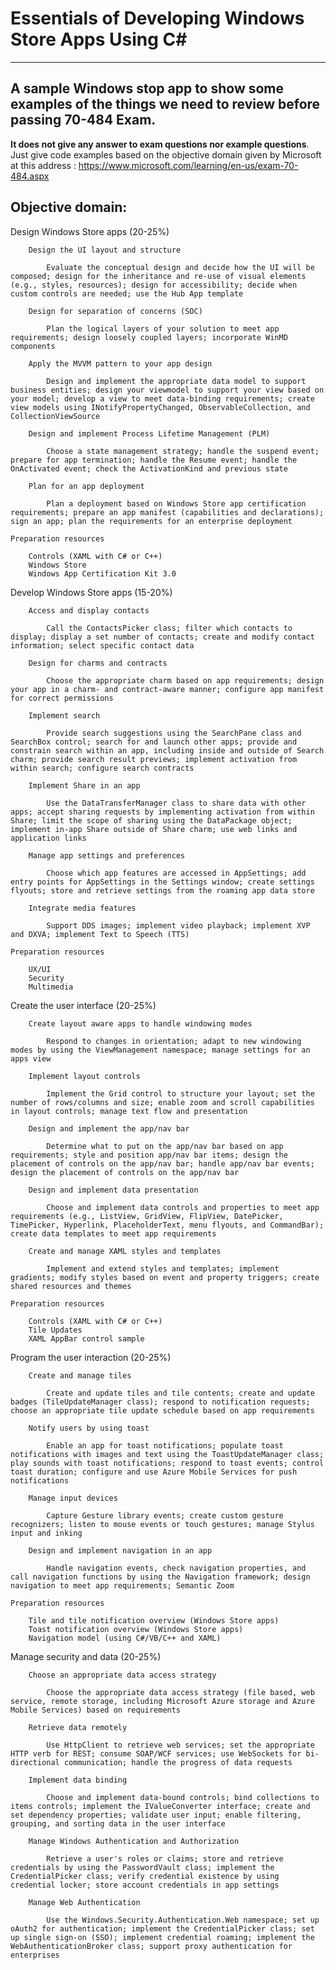 # Essentials of Developing Windows Store Apps Using C# #

----------

## A sample Windows stop app to show some examples of the things we need to review before passing 70-484 Exam. ##


**It does not give any answer to exam questions nor example questions**. Just give code examples based on the objective domain given by Microsoft at this address : [https://www.microsoft.com/learning/en-us/exam-70-484.aspx ](https://www.microsoft.com/learning/en-us/exam-70-484.aspx "70-484 Exam")


## Objective domain: ##

Design Windows Store apps (20-25%)

        Design the UI layout and structure

            Evaluate the conceptual design and decide how the UI will be composed; design for the inheritance and re-use of visual elements (e.g., styles, resources); design for accessibility; decide when custom controls are needed; use the Hub App template

        Design for separation of concerns (SOC)

            Plan the logical layers of your solution to meet app requirements; design loosely coupled layers; incorporate WinMD components

        Apply the MVVM pattern to your app design

            Design and implement the appropriate data model to support business entities; design your viewmodel to support your view based on your model; develop a view to meet data-binding requirements; create view models using INotifyPropertyChanged, ObservableCollection, and CollectionViewSource

        Design and implement Process Lifetime Management (PLM)

            Choose a state management strategy; handle the suspend event; prepare for app termination; handle the Resume event; handle the OnActivated event; check the ActivationKind and previous state

        Plan for an app deployment

            Plan a deployment based on Windows Store app certification requirements; prepare an app manifest (capabilities and declarations); sign an app; plan the requirements for an enterprise deployment

    Preparation resources

        Controls (XAML with C# or C++)
        Windows Store
        Windows App Certification Kit 3.0

Develop Windows Store apps (15-20%)

        Access and display contacts

            Call the ContactsPicker class; filter which contacts to display; display a set number of contacts; create and modify contact information; select specific contact data

        Design for charms and contracts

            Choose the appropriate charm based on app requirements; design your app in a charm- and contract-aware manner; configure app manifest for correct permissions

        Implement search

            Provide search suggestions using the SearchPane class and SearchBox control; search for and launch other apps; provide and constrain search within an app, including inside and outside of Search charm; provide search result previews; implement activation from within search; configure search contracts

        Implement Share in an app

            Use the DataTransferManager class to share data with other apps; accept sharing requests by implementing activation from within Share; limit the scope of sharing using the DataPackage object; implement in-app Share outside of Share charm; use web links and application links

        Manage app settings and preferences

            Choose which app features are accessed in AppSettings; add entry points for AppSettings in the Settings window; create settings flyouts; store and retrieve settings from the roaming app data store

        Integrate media features

            Support DDS images; implement video playback; implement XVP and DXVA; implement Text to Speech (TTS)

    Preparation resources

        UX/UI
        Security
        Multimedia

Create the user interface (20-25%)

        Create layout aware apps to handle windowing modes

            Respond to changes in orientation; adapt to new windowing modes by using the ViewManagement namespace; manage settings for an apps view

        Implement layout controls

            Implement the Grid control to structure your layout; set the number of rows/columns and size; enable zoom and scroll capabilities in layout controls; manage text flow and presentation

        Design and implement the app/nav bar

            Determine what to put on the app/nav bar based on app requirements; style and position app/nav bar items; design the placement of controls on the app/nav bar; handle app/nav bar events; design the placement of controls on the app/nav bar

        Design and implement data presentation

            Choose and implement data controls and properties to meet app requirements (e.g., ListView, GridView, FlipView, DatePicker, TimePicker, Hyperlink, PlaceholderText, menu flyouts, and CommandBar); create data templates to meet app requirements

        Create and manage XAML styles and templates

            Implement and extend styles and templates; implement gradients; modify styles based on event and property triggers; create shared resources and themes

    Preparation resources

        Controls (XAML with C# or C++)
        Tile Updates
        XAML AppBar control sample

Program the user interaction (20-25%)

        Create and manage tiles

            Create and update tiles and tile contents; create and update badges (TileUpdateManager class); respond to notification requests; choose an appropriate tile update schedule based on app requirements

        Notify users by using toast

            Enable an app for toast notifications; populate toast notifications with images and text using the ToastUpdateManager class; play sounds with toast notifications; respond to toast events; control toast duration; configure and use Azure Mobile Services for push notifications

        Manage input devices

            Capture Gesture library events; create custom gesture recognizers; listen to mouse events or touch gestures; manage Stylus input and inking

        Design and implement navigation in an app

            Handle navigation events, check navigation properties, and call navigation functions by using the Navigation framework; design navigation to meet app requirements; Semantic Zoom

    Preparation resources

        Tile and tile notification overview (Windows Store apps)
        Toast notification overview (Windows Store apps)
        Navigation model (using C#/VB/C++ and XAML)

Manage security and data (20-25%)

        Choose an appropriate data access strategy

            Choose the appropriate data access strategy (file based, web service, remote storage, including Microsoft Azure storage and Azure Mobile Services) based on requirements

        Retrieve data remotely

            Use HttpClient to retrieve web services; set the appropriate HTTP verb for REST; consume SOAP/WCF services; use WebSockets for bi-directional communication; handle the progress of data requests

        Implement data binding

            Choose and implement data-bound controls; bind collections to items controls; implement the IValueConverter interface; create and set dependency properties; validate user input; enable filtering, grouping, and sorting data in the user interface

        Manage Windows Authentication and Authorization

            Retrieve a user's roles or claims; store and retrieve credentials by using the PasswordVault class; implement the CredentialPicker class; verify credential existence by using credential locker; store account credentials in app settings

        Manage Web Authentication

            Use the Windows.Security.Authentication.Web namespace; set up oAuth2 for authentication; implement the CredentialPicker class; set up single sign-on (SSO); implement credential roaming; implement the WebAuthenticationBroker class; support proxy authentication for enterprises